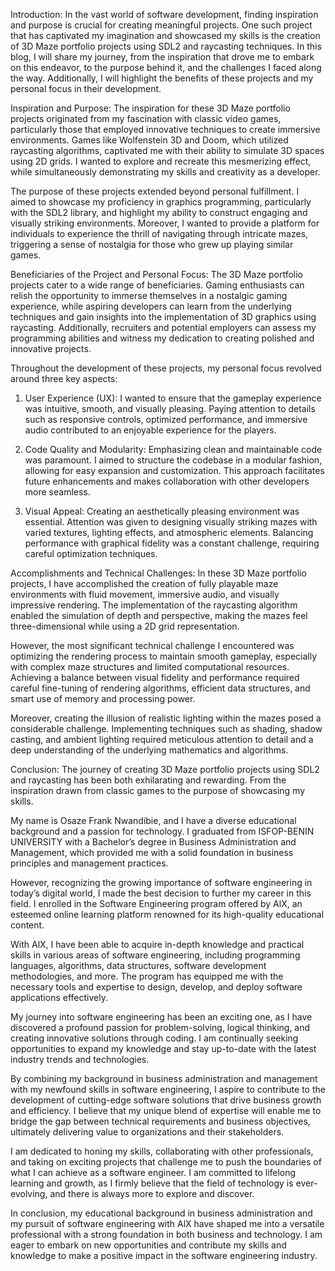 
Introduction:
In the vast world of software development, finding inspiration and purpose is crucial for creating meaningful projects. One such project that has captivated my imagination and showcased my skills is the creation of 3D Maze portfolio projects using SDL2 and raycasting techniques. In this blog, I will share my journey, from the inspiration that drove me to embark on this endeavor, to the purpose behind it, and the challenges I faced along the way. Additionally, I will highlight the benefits of these projects and my personal focus in their development.


Inspiration and Purpose:
The inspiration for these 3D Maze portfolio projects originated from my fascination with classic video games, particularly those that employed innovative techniques to create immersive environments. Games like Wolfenstein 3D and Doom, which utilized raycasting algorithms, captivated me with their ability to simulate 3D spaces using 2D grids. I wanted to explore and recreate this mesmerizing effect, while simultaneously demonstrating my skills and creativity as a developer.

The purpose of these projects extended beyond personal fulfillment. I aimed to showcase my proficiency in graphics programming, particularly with the SDL2 library, and highlight my ability to construct engaging and visually striking environments. Moreover, I wanted to provide a platform for individuals to experience the thrill of navigating through intricate mazes, triggering a sense of nostalgia for those who grew up playing similar games.

Beneficiaries of the Project and Personal Focus:
The 3D Maze portfolio projects cater to a wide range of beneficiaries. Gaming enthusiasts can relish the opportunity to immerse themselves in a nostalgic gaming experience, while aspiring developers can learn from the underlying techniques and gain insights into the implementation of 3D graphics using raycasting. Additionally, recruiters and potential employers can assess my programming abilities and witness my dedication to creating polished and innovative projects.


Throughout the development of these projects, my personal focus revolved around three key aspects:

1. User Experience (UX): I wanted to ensure that the gameplay experience was intuitive, smooth, and visually pleasing. Paying attention to details such as responsive controls, optimized performance, and immersive audio contributed to an enjoyable experience for the players.

2. Code Quality and Modularity: Emphasizing clean and maintainable code was paramount. I aimed to structure the codebase in a modular fashion, allowing for easy expansion and customization. This approach facilitates future enhancements and makes collaboration with other developers more seamless.

3. Visual Appeal: Creating an aesthetically pleasing environment was essential. Attention was given to designing visually striking mazes with varied textures, lighting effects, and atmospheric elements. Balancing performance with graphical fidelity was a constant challenge, requiring careful optimization techniques.


Accomplishments and Technical Challenges:
In these 3D Maze portfolio projects, I have accomplished the creation of fully playable maze environments with fluid movement, immersive audio, and visually impressive rendering. The implementation of the raycasting algorithm enabled the simulation of depth and perspective, making the mazes feel three-dimensional while using a 2D grid representation.

However, the most significant technical challenge I encountered was optimizing the rendering process to maintain smooth gameplay, especially with complex maze structures and limited computational resources. Achieving a balance between visual fidelity and performance required careful fine-tuning of rendering algorithms, efficient data structures, and smart use of memory and processing power.

Moreover, creating the illusion of realistic lighting within the mazes posed a considerable challenge. Implementing techniques such as shading, shadow casting, and ambient lighting required meticulous attention to detail and a deep understanding of the underlying mathematics and algorithms.

Conclusion:
The journey of creating 3D Maze portfolio projects using SDL2 and raycasting has been both exhilarating and rewarding. From the inspiration drawn from classic games to the purpose of showcasing my skills.

My name is Osaze Frank Nwandibie, and I have a diverse educational background and a passion for technology. I graduated from ISFOP-BENIN UNIVERSITY with a Bachelor’s degree in Business Administration and Management, which provided me with a solid foundation in business principles and management practices.

However, recognizing the growing importance of software engineering in today’s digital world, I made the best decision to further my career in this field. I enrolled in the Software Engineering program offered by AlX, an esteemed online learning platform renowned for its high-quality educational content.

With AlX, I have been able to acquire in-depth knowledge and practical skills in various areas of software engineering, including programming languages, algorithms, data structures, software development methodologies, and more. The program has equipped me with the necessary tools and expertise to design, develop, and deploy software applications effectively.

My journey into software engineering has been an exciting one, as I have discovered a profound passion for problem-solving, logical thinking, and creating innovative solutions through coding. I am continually seeking opportunities to expand my knowledge and stay up-to-date with the latest industry trends and technologies.

By combining my background in business administration and management with my newfound skills in software engineering, I aspire to contribute to the development of cutting-edge software solutions that drive business growth and efficiency. I believe that my unique blend of expertise will enable me to bridge the gap between technical requirements and business objectives, ultimately delivering value to organizations and their stakeholders.

I am dedicated to honing my skills, collaborating with other professionals, and taking on exciting projects that challenge me to push the boundaries of what I can achieve as a software engineer. I am committed to lifelong learning and growth, as I firmly believe that the field of technology is ever-evolving, and there is always more to explore and discover.

In conclusion, my educational background in business administration and my pursuit of software engineering with AlX have shaped me into a versatile professional with a strong foundation in both business and technology. I am eager to embark on new opportunities and contribute my skills and knowledge to make a positive impact in the software engineering industry.
